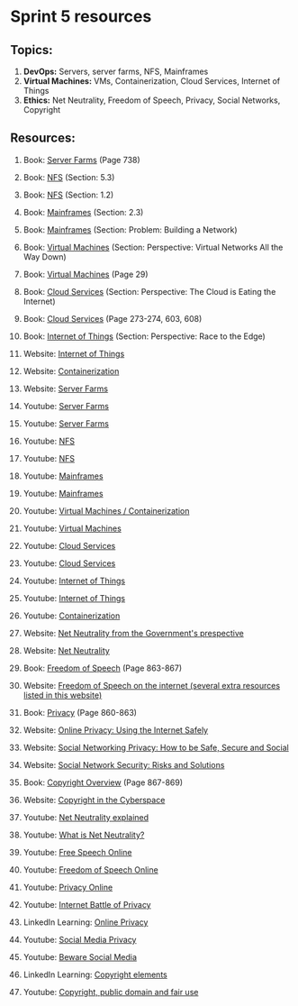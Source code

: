 # Sprint 5 resources

## Topics:

1. **DevOps:** Servers, server farms, NFS, Mainframes
2. **Virtual Machines:** VMs, Containerization, Cloud Services, Internet of Things
3. **Ethics:** Net Neutrality, Freedom of Speech, Privacy, Social Networks, Copyright

## Resources:

1. Book: [Server Farms](http://index-of.es/Varios-2/Computer%20Networks%205th%20Edition.pdf#page=762) (Page 738)

2. Book: [NFS](https://book.systemsapproach.org/e2e/rpc.html?highlight=nfs) (Section: 5.3)

3. Book: [NFS](https://book.systemsapproach.org/foundation/requirements.html?highlight=nfs) (Section: 1.2)

4. Book: [Mainframes](https://book.systemsapproach.org/direct/framing.html?highlight=mainframe) (Section: 2.3)

5. Book: [Mainframes](https://book.systemsapproach.org/foundation/problem.html?highlight=mainframe) (Section: Problem: Building a Network)

6. Book: [Virtual Machines](https://book.systemsapproach.org/internetworking/trend.html?highlight=virtual%20machine) (Section: Perspective: Virtual Networks All the Way Down)

7. Book: [Virtual Machines](http://index-of.es/Varios-2/Computer%20Networks%205th%20Edition.pdf#page=53) (Page 29)

8. Book: [Cloud Services](https://book.systemsapproach.org/scaling/trend.html?highlight=cloud%20services) (Section: Perspective: The Cloud is Eating the Internet)

9. Book: [Cloud Services](https://eclass.teicrete.gr/modules/document/file.php/TP326/%CE%98%CE%B5%CF%89%CF%81%CE%AF%CE%B1%20(Lectures)/Computer_Networking_A_Top-Down_Approach.pdf#page=300) (Page 273-274, 603, 608)

10. Book: [Internet of Things](https://book.systemsapproach.org/direct/trend.html?highlight=internet%20things) (Section: Perspective: Race to the Edge)

11. Website: [Internet of Things](https://www.ibm.com/blogs/internet-of-things/what-is-the-iot/6) 

12. Website: [Containerization](http://index-of.es/Varios-2/Computer%20Networks%205th%20Edition.pdf#page=576) 

13. Website: [Server Farms](https://itsyndicate.org/blog/what-is-server-farm/)

14. Youtube: [Server Farms](https://youtu.be/x3c1ih2NJEg) 

15. Youtube: [Server Farms](https://youtu.be/OpV6Yv0mzYk) 

16. Youtube: [NFS](https://youtu.be/wOQym_iOULE) 

17. Youtube: [NFS](https://www.youtube.com/watch?v=7GVUzdeo9Xk)

18. Youtube: [Mainframes](https://www.youtube.com/watch?v=_8FgWep9qEk) 

19. Youtube: [Mainframes](https://www.youtube.com/watch?v=ximv-PwAKnc)

20. Youtube: [Virtual Machines / Containerization](https://www.youtube.com/watch?v=cjXI-yxqGTI)

21. Youtube: [Virtual Machines](https://www.youtube.com/watch?v=d7J9p2uHkEU)

22. Youtube: [Cloud Services](https://www.youtube.com/watch?v=dsKIpLKo8AE)

23. Youtube: [Cloud Services](https://www.youtube.com/watch?v=1ERdeg8Sfv4)

24. Youtube: [Internet of Things](https://www.youtube.com/watch?v=6mBO2vqLv38) 

25. Youtube: [Internet of Things](https://www.youtube.com/watch?v=h0gWfVCSGQQ)

26. Youtube: [Containerization](https://www.youtube.com/watch?v=0qotVMX-J5s)

27. Website: [Net Neutrality from the Government's prespective](https://obamawhitehouse.archives.gov/net-neutrality)

28. Website: [Net Neutrality](https://www.publicknowledge.org/issues/net-neutrality/)

29. Book: [Freedom of Speech](http://index-of.es/Varios-2/Computer%20Networks%205th%20Edition.pdf#page=887) (Page 863-867)

30. Website: [Freedom of Speech on the internet (several extra resources listed in this website)](https://cyber.harvard.edu/ilaw/Speech/)

31. Book: [Privacy](http://index-of.es/Varios-2/Computer%20Networks%205th%20Edition.pdf#page=884) (Page 860-863)

32. Website: [Online Privacy: Using the Internet Safely](https://privacyrights.org/consumer-guides/online-privacy-using-internet-safely)

33. Website: [Social Networking Privacy: How to be Safe, Secure and Social](https://privacyrights.org/consumer-guides/social-networking-privacy-how-be-safe-secure-and-social)

34. Website: [Social Network Security: Risks and Solutions](https://www.cse.wustl.edu/~jain/cse571-09/ftp/social/index.html)

35. Book: [Copyright Overview](http://index-of.es/Varios-2/Computer%20Networks%205th%20Edition.pdf#page=891) (Page 867-869)

36. Website: [Copyright in the Cyberspace](https://lawforcomputerscientists.pubpub.org/pub/yjwfiwk5/release/8)

37. Youtube: [Net Neutrality explained](https://www.youtube.com/watch?v=p90McT24Z6w)

38. Youtube: [What is Net Neutrality?](https://www.youtube.com/watch?v=zq-2Yk5OgKc)

39. Youtube: [Free Speech Online](https://www.youtube.com/watch?v=F9wo51gxEi0)

40. Youtube: [Freedom of Speech Online](https://www.youtube.com/watch?v=uA4yeDwaHD0)

41. Youtube: [Privacy Online](https://www.youtube.com/watch?v=jxeeKKfjb5o)

42. Youtube: [Internet Battle of Privacy](https://www.youtube.com/watch?v=rKmO1nPGrVc)

43. LinkedIn Learning: [Online Privacy](https://www.linkedin.com/learning/digital-citizenship/online-privacy?resume=false&u=49112041)

44. Youtube: [Social Media Privacy](https://www.youtube.com/watch?v=sMLVkBxke20)

45. Youtube: [Beware Social Media](https://www.youtube.com/watch?v=bGSjUYLTODE)

46. LinkedIn Learning: [Copyright elements](https://www.linkedin.com/learning/understanding-copyright-a-deeper-dive/introduction-to-copyright-law?u=49112041)

47. Youtube: [Copyright, public domain and fair use](https://www.youtube.com/watch?v=XzzkSZ0Jrko)
